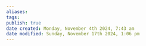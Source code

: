 ```yaml
---
aliases: 
tags: 
publish: true
date created: Monday, November 4th 2024, 7:43 am
date modified: Sunday, November 17th 2024, 1:06 pm
---
```

